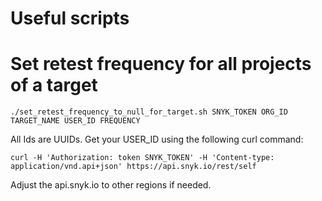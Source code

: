# Useful scripts

# Set retest frequency for all projects of a target

```
./set_retest_frequency_to_null_for_target.sh SNYK_TOKEN ORG_ID TARGET_NAME USER_ID FREQUENCY
```

All Ids are UUIDs. Get your USER_ID using the following curl command:
```
curl -H 'Authorization: token SNYK_TOKEN' -H 'Content-type: application/vnd.api+json' https://api.snyk.io/rest/self
```

Adjust the api.snyk.io to other regions if needed.
